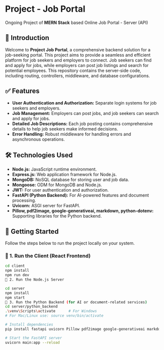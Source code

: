 # Project - Job Portal

Ongoing Project of **MERN Stack** based Online Job Portal - Server (API)

## 📌 Introduction

Welcome to **Project Job Portal**, a comprehensive backend solution for a job-seeking portal. This project aims to provide a seamless and efficient platform for job seekers and employers to connect. Job seekers can find and apply for jobs, while employers can post job listings and search for potential employees. This repository contains the server-side code, including routing, controllers, middleware, and database configurations.

## ✅ Features

- **User Authentication and Authorization:** Separate login systems for job seekers and employers.
- **Job Management:** Employers can post jobs, and job seekers can search and apply for jobs.
- **Detailed Job Descriptions:** Each job posting contains comprehensive details to help job seekers make informed decisions.
- **Error Handling:** Robust middleware for handling errors and asynchronous operations.

## 🛠 Technologies Used

- **Node.js:** JavaScript runtime environment.
- **Express.js:** Web application framework for Node.js.
- **MongoDB:** NoSQL database for storing user and job data.
- **Mongoose:** ODM for MongoDB and Node.js.
- **JWT:** For user authentication and authorization.
- **FastAPI (Python Backend):** For AI-powered features and document processing.
- **Uvicorn:** ASGI server for FastAPI.
- **Pillow, pdf2image, google-generativeai, markdown, python-dotenv:** Supporting libraries for the Python backend.

## 🚀 Getting Started

Follow the steps below to run the project locally on your system.

### 🔹 1. Run the Client (React Frontend)

```bash
cd client
npm install
npm run dev
🔹 2. Run the Node.js Server

cd server
npm install
npm start
🔹 3. Run the Python Backend (for AI or document-related services)
cd server/python_backend
.\venv\Scripts\activate      # For Windows
# For Mac/Linux use: source venv/bin/activate

# Install dependencies
pip install fastapi uvicorn Pillow pdf2image google-generativeai markdown python-dotenv

# Start the FastAPI server
uvicorn main:app --reload
